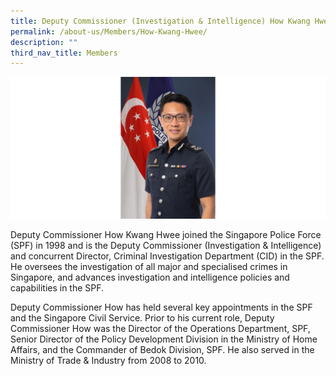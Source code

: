 ```yaml
---
title: Deputy Commissioner (Investigation & Intelligence) How Kwang Hwee
permalink: /about-us/Members/How-Kwang-Hwee/
description: ""
third_nav_title: Members
---
```

![](/images/Bio%20photos%20resized2/DC%20How.png)

Deputy Commissioner How Kwang Hwee joined the Singapore Police Force (SPF) in 1998 and is the Deputy Commissioner (Investigation & Intelligence) and concurrent Director, Criminal Investigation Department (CID) in the SPF. He oversees the investigation of all major and specialised crimes in Singapore, and advances investigation and intelligence policies and capabilities in the SPF.

Deputy Commissioner How has held several key appointments in the SPF and the Singapore Civil Service. Prior to his current role, Deputy Commissioner How was the Director of the Operations Department, SPF, Senior Director of the Policy Development Division in the Ministry of Home Affairs, and the Commander of Bedok Division, SPF. He also served in the Ministry of Trade & Industry from 2008 to 2010.